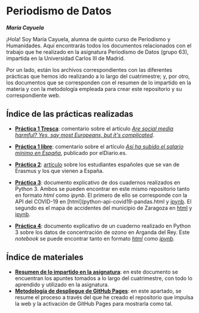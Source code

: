 # Periodismo de Datos 
***María Cayuela***

¡Hola! Soy María Cayuela, alumna de quinto curso de Periodismo y Humanidades. Aquí encontrarás todos los documentos relacionados con el trabajo que he realizado en la asignatura Periodismo de Datos (grupo 63), impartida en la Universidad Carlos III de Madrid. 

Por un lado, están los archivos correspondientes con las diferentes prácticas que hemos ido realizando a lo largo del cuatrimestre; y, por otro, los documentos que se corresponden con el resumen de lo impartido en la materia y con la metodología empleada para crear este repositorio y su correspondiente web.

## Índice de las prácticas realizadas
- **[Práctica 1 Tresca](practica-1-tresca.md)**: comentario sobre el artículo *[Are social media harmful? Yes, say most Europeans, but it's complicated](https://trescaproject.eu/2021/10/07/are-social-media-harmful-yes-say-most-europeans-but-its-complicated/)*.
- **[Práctica 1 libre](practica-1-libre.md)**: comentario sobre el artículo *[Así ha subido el salario mínimo en España](https://www.eldiario.es/sociedad/ultima-hora-coronavirus-actualidad-politica-10-febrero_6_8733684_1084582.html)*, publicado por elDiario.es.
- **[Práctica 2](practica-2.md)**: [artículo](https://www.elconfidencial.com/mundo/europa/2021-12-28/erasmus-dos-velocidades-programa-ue-desigualdad_3348913/) sobre los estudiantes españoles que se van de Erasmus y los que vienen a España.  

- **[Práctica 3](practica-3.md)**: documento explicativo de dos cuadernos realizados en Python 3. Ambos se pueden encontrar en este mismo repositorio tanto en formato *html* como *ipynb*. El primero de ello se corresponde con la API del COVID-19 en [html](python-api-covid19-pandas.html y [ipynb](python-api-covid19-pandas.ipynb). El segundo es el mapa de accidentes del municipio de Zaragoza en [html](api-pandas-folium.html) y [ipynb](api-pandas-folium.ipynb).

- **[Práctica 4](practica-4.md)**: documento explicativo de un cuaderno realizado en Python 3 sobre los datos de concentración de ozono en Arganda del Rey. Este *notebook* se puede encontrar tanto en formato [*html*](python-api-ozono-arganda-pandas.html) como [*ipynb*](python-api-ozono-arganda-pandas.ipynb).

## Índice de materiales

- **[Resumen de lo impartido en la asignatura](resumen.md)**: en este documento se encuentran los apuntes tomados a lo largo del cuatrimestre, con todo lo aprendido y utilizado en la asignatura.
- [**Metodología de despliegue de GitHub Pages**](metodologia.md): en este apartado, se resume el proceso a través del que he creado el repositorio que impulsa la web y la activación de GitHub Pages para mostrarla como tal.
